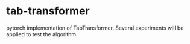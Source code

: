 # tab-transformer
pytorch implementation of TabTransformer. Several experiments will be applied to test the algorithm.
